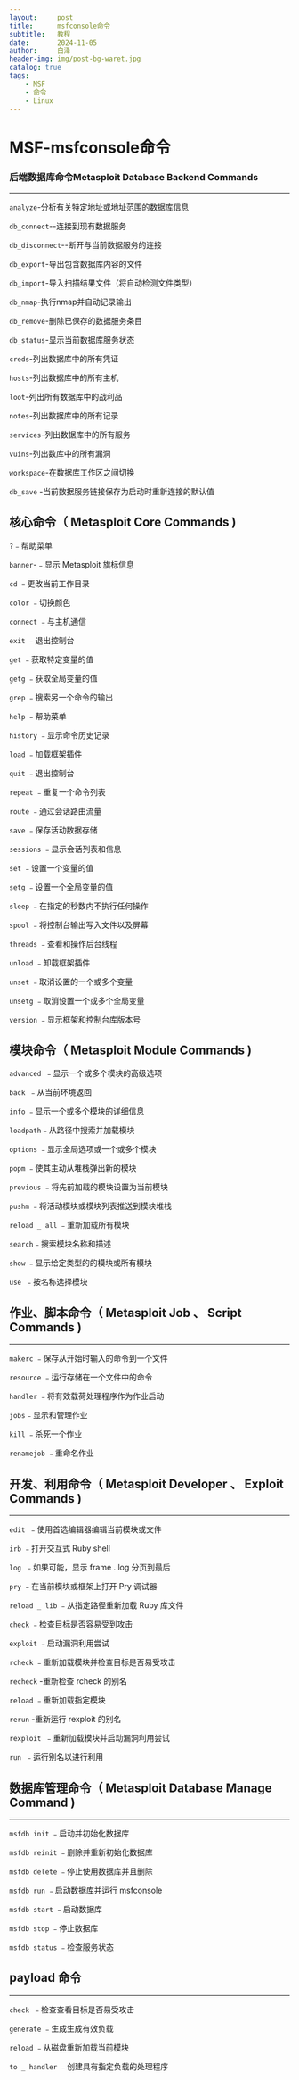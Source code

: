 ```yaml
---
layout:     post
title:      msfconsole命令
subtitle:   教程
date:       2024-11-05
author:     白泽
header-img: img/post-bg-waret.jpg
catalog: true
tags:
    - MSF
    - 命令
    - Linux
---
```


# MSF-msfconsole命令



### 后端数据库命令Metasploit Database Backend Commands

<hr>

`analyze`-分析有关特定地址或地址范围的数据库信息

`db_connect`--连接到现有数据服务

`db_disconnect`--断开与当前数据服务的连接

`db_export`-导出包含数据库内容的文件

`db_import`-导入扫描结果文件（将自动检测文件类型）

`db_nmap`-执行nmap并自动记录输出

`db_remove`-删除已保存的数据服务条目

`db_status`-显示当前数据库服务状态

`creds`-列出数据库中的所有凭证

`hosts`-列出数据库中的所有主机

`loot`-列出所有数据库中的战利品

`notes`-列出数据库中的所有记录

`services`-列出数据库中的所有服务

`vuins`-列出数库中的所有漏洞

`workspace`-在数据库工作区之间切换

`db_save` -当前数据服务链接保存为启动时重新连接的默认值

## 核心命令（ Metasploit Core Commands )

`?`﹣帮助菜单

`banner`-﹣显示 Metasploit 旗标信息

`cd` ﹣更改当前工作目录

`color` ﹣切换颜色

`connect` ﹣与主机通信

`exit` ﹣退出控制台

`get` ﹣获取特定变量的值

`getg` ﹣获取全局变量的值

`grep` ﹣搜索另一个命令的输出

`help` ﹣帮助菜单

`history` ﹣显示命令历史记录

`load` ﹣加载框架插件

`quit` ﹣退出控制台

`repeat` ﹣重复一个命令列表

`route` ﹣通过会话路由流量 

`save` ﹣保存活动数据存储 

`sessions` ﹣显示会话列表和信息

`set` ﹣设置一个变量的值

`setg` ﹣设置一个全局变量的值

`sleep` ﹣在指定的秒数内不执行任何操作

`spool` ﹣将控制台输出写入文件以及屏幕

`threads` ﹣查看和操作后台线程 

`unload` ﹣卸载框架插件

 `unset` ﹣取消设置的一个或多个变量 

`unsetg` ﹣取消设置一个或多个全局变量 

`version` ﹣显示框架和控制台库版本号

## 模块命令（ Metasploit Module Commands )

`advanced `﹣显示一个或多个模块的高级选项

`back `﹣从当前环境返回

`info` ﹣显示一个或多个模块的详细信息 

`loadpath`﹣从路径中搜索并加载模块 

`options` ﹣显示全局选项或一个或多个模块 

`popm` ﹣使其主动从堆栈弹出新的模块

`previous` ﹣将先前加载的模块设置为当前模块 

`pushm` ﹣将活动模块或模块列表推送到模块堆栈

`reload _ all` ﹣重新加载所有模块

`search`﹣搜索模块名称和描述

`show` ﹣显示给定类型的的模块或所有模块

`use `﹣按名称选择模块

## 作业、脚本命令（ Metasploit Job 、 Script Commands )

<hr>

`makerc` ﹣保存从开始时输入的命令到一个文件 

`resource` ﹣运行存储在一个文件中的命令 

`handler` ﹣将有效载荷处理程序作为作业启动 

`jobs`﹣显示和管理作业

`kill` ﹣杀死一个作业

`renamejob` ﹣重命名作业

## 开发、利用命令（ Metasploit Developer 、 Exploit Commands )

<hr>

`edit `﹣使用首选编辑器编辑当前模块或文件

`irb` ﹣打开交互式 Ruby shell 

`log `﹣如果可能，显示 frame . log 分页到最后

`pry` ﹣在当前模块或框架上打开 Pry 调试器

`reload _ lib` ﹣从指定路径重新加载 Ruby 库文件

`check` ﹣检查目标是否容易受到攻击

`exploit` ﹣启动漏洞利用尝试

`rcheck` ﹣重新加载模块并检查目标是否易受攻击

`recheck` -重新检查 rcheck 的别名

`reload` ﹣重新加载指定模块

`rerun`  -重新运行 rexploit 的别名

`rexploit `﹣重新加载模块并启动漏洞利用尝试

`run `﹣运行别名以进行利用

## 数据库管理命令（ Metasploit Database Manage Command )

<hr>

`msfdb init` ﹣启动并初始化数据库

`msfdb reinit` ﹣删除并重新初始化数据库 

`msfdb delete` ﹣停止使用数据库并且删除

`msfdb run` ﹣启动数据库并运行 msfconsole 

`msfdb start` ﹣启动数据库

`msfdb stop` ﹣停止数据库

`msfdb status` ﹣检查服务状态

##  payload 命令

<hr>

`check `﹣检查查看目标是否易受攻击

`generate` ﹣生成生成有效负载

`reload` ﹣从磁盘重新加载当前模块

`to _ handler` ﹣创建具有指定负载的处理程序